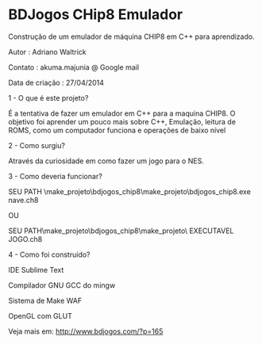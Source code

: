 BDJogos CHip8 Emulador 
========

Construção de um emulador de máquina CHIP8 em C++ para aprendizado.


Autor  	         : Adriano Waltrick

Contato		      : akuma.majunia @ Google mail

Data de criação	: 27/04/2014


1 - O que é este projeto?

É a tentativa de fazer um emulador em C++ para a maquina CHIP8. O objetivo foi aprender um pouco mais sobre C++, Emulação, leitura de ROMS, como um computador funciona e operações de baixo nível

2 - Como surgiu?

Através da curiosidade em como fazer um jogo para o NES.

3 - Como deveria funcionar?

SEU PATH \make_projeto\bdjogos_chip8\make_projeto\bdjogos_chip8.exe nave.ch8

OU

SEU PATH\make_projeto\bdjogos_chip8\make_projeto\ EXECUTAVEL JOGO.ch8


4 - Como foi construído?

IDE
Sublime Text

Compilador
GNU GCC do mingw

Sistema de Make
WAF

OpenGL com GLUT

Veja mais em:
http://www.bdjogos.com/?p=165